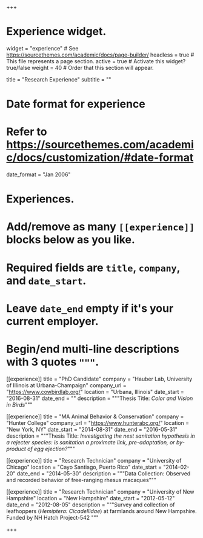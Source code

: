 +++
# Experience widget.
widget = "experience"  # See https://sourcethemes.com/academic/docs/page-builder/
headless = true  # This file represents a page section.
active = true  # Activate this widget? true/false
weight = 40  # Order that this section will appear.

title = "Research Experience"
subtitle = ""

# Date format for experience
#   Refer to https://sourcethemes.com/academic/docs/customization/#date-format
date_format = "Jan 2006"

# Experiences.
#   Add/remove as many `[[experience]]` blocks below as you like.
#   Required fields are `title`, `company`, and `date_start`.
#   Leave `date_end` empty if it's your current employer.
#   Begin/end multi-line descriptions with 3 quotes `"""`.
[[experience]]
  title = "PhD Candidate"
  company = "Hauber Lab, University of Illinois at Urbana-Champaign"
  company_url = "https://www.cowbirdlab.org/"
  location = "Urbana, Illinois"
  date_start = "2016-08-31"
  date_end = ""
  description = """Thesis Title: *Color and Vision in Birds*"""

[[experience]]
  title = "MA Animal Behavior & Conservation"
  company = "Hunter College"
  company_url = "https://www.hunterabc.org/"
  location = "New York, NY"
  date_start = "2014-08-31"
  date_end = "2016-05-31"
  description = """Thesis Title: *Investigating the nest sanitation hypothesis in a rejecter species: is sanitation a proximate link, pre-adaptation, or by-product of egg ejection?*"""
  
[[experience]]
  title = "Research Technician"
  company = "University of Chicago"
  location = "Cayo Santiago, Puerto Rico"
  date_start = "2014-02-20"
  date_end = "2014-05-30"
  description = """Data Collection: Observed and recorded behavior of free-ranging rhesus macaques"""
  
[[experience]]
  title = "Research Technician"
  company = "University of New Hampshire"
  location = "New Hampshire"
  date_start = "2012-05-12"
  date_end = "2012-08-05"
  description = """Survey and collection of leafhoppers (*Hemiptera: Cicadellidae*) at farmlands around New Hampshire. Funded by NH Hatch Project-542 """

+++
